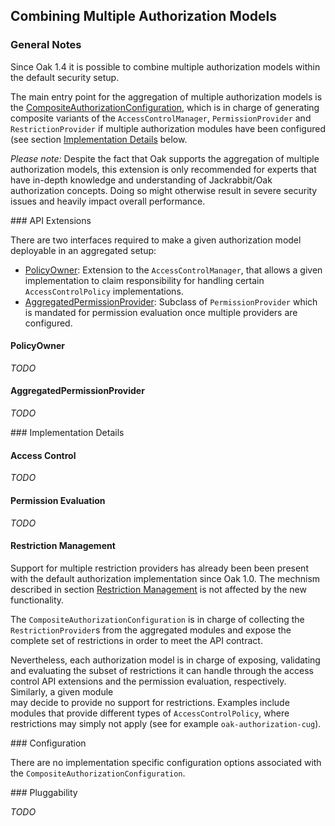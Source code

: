 <!--
   Licensed to the Apache Software Foundation (ASF) under one or more
   contributor license agreements.  See the NOTICE file distributed with
   this work for additional information regarding copyright ownership.
   The ASF licenses this file to You under the Apache License, Version 2.0
   (the "License"); you may not use this file except in compliance with
   the License.  You may obtain a copy of the License at

       http://www.apache.org/licenses/LICENSE-2.0

   Unless required by applicable law or agreed to in writing, software
   distributed under the License is distributed on an "AS IS" BASIS,
   WITHOUT WARRANTIES OR CONDITIONS OF ANY KIND, either express or implied.
   See the License for the specific language governing permissions and
   limitations under the License.
-->

Combining Multiple Authorization Models
--------------------------------------------------------------------------------

### General Notes

Since Oak 1.4 it is possible to combine multiple authorization models within the
default security setup.

The main entry point for the aggregation of multiple authorization models is the
[CompositeAuthorizationConfiguration], which is in charge of generating composite 
variants of the `AccessControlManager`, `PermissionProvider` and `RestrictionProvider` 
if multiple authorization modules have been configured (see section 
[Implementation Details](#details) below.

_Please note:_
Despite the fact that Oak supports the aggregation of multiple authorization 
models, this extension is only recommended for experts that have in-depth
knowledge and understanding of Jackrabbit/Oak authorization concepts. Doing so 
might otherwise result in severe security issues and heavily impact overall performance.

<a name="api_extensions"/>
### API Extensions

There are two interfaces required to make a given authorization model deployable 
in an aggregated setup:

- [PolicyOwner]: Extension to the `AccessControlManager`, that allows a given implementation to claim responsibility for handling certain `AccessControlPolicy` implementations.
- [AggregatedPermissionProvider]: Subclass of `PermissionProvider` which is mandated for permission evaluation once multiple providers are configured.

#### PolicyOwner

_TODO_

#### AggregatedPermissionProvider

_TODO_

<a name="details"/>
### Implementation Details

#### Access Control

_TODO_

#### Permission Evaluation

_TODO_

#### Restriction Management

Support for multiple restriction providers has already been been present with the 
default authorization implementation since Oak 1.0. The mechnism described in 
section [Restriction Management](restriction.html) is not affected by the new functionality.

The `CompositeAuthorizationConfiguration` is in charge of collecting 
the `RestrictionProvider`s from the aggregated modules and expose the complete 
set of restrictions in order to meet the API contract. 

Nevertheless, each authorization model is in charge of exposing, validating and 
evaluating the subset of restrictions it can handle through the access control API 
extensions and the permission evaluation, respectively. Similarly, a given module  
may decide to provide no support for restrictions. Examples include modules that 
provide different types of `AccessControlPolicy`, where restrictions may simply 
not apply (see for example `oak-authorization-cug`).
               
<a name="configuration"/>
### Configuration

There are no implementation specific configuration options associated with 
the `CompositeAuthorizationConfiguration`.

<a name="pluggability"/>
### Pluggability

_TODO_

<!-- hidden references -->
[PolicyOwner]: /oak/docs/apidocs/org/apache/jackrabbit/oak/spi/security/authorization/accesscontrol/PolicyOwner.html
[AggregatedPermissionProvider]: /oak/docs/apidocs/org/apache/jackrabbit/oak/spi/security/authorization/permission/AggregatedPermissionProvider.html
[CompositeAuthorizationConfiguration]: /oak/docs/apidocs/org/apache/jackrabbit/oak/security/authorization/composite/CompositeAuthorizationConfiguration.html